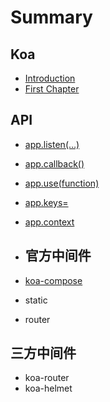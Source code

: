 # Summary

## Koa

* [Introduction](README.md)
* [First Chapter](chapter1.md)

## API

* [app.listen\(…\)](/API/listen.md)
* [app.callback\(\)](/API/callback.md)
* [app.use\(function\)](/API/use.md)
* [app.keys=](/API/keys.md)
* [app.context](/API/context.md)
* ## 官方中间件
* [koa-compose](/middleware/koa-compose.md)

* static
* router

## 三方中间件

* koa-router
* koa-helmet



